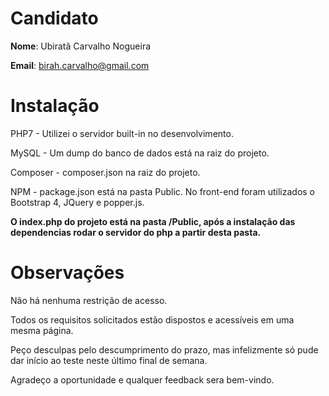 # Candidato

**Nome**: Ubiratã Carvalho Nogueira

**Email**: birah.carvalho@gmail.com

# Instalação

PHP7 - Utilizei o servidor built-in no desenvolvimento.

MySQL - Um dump do banco de dados está na raiz do projeto.

Composer - composer.json na raiz do projeto.

NPM  - package.json está na pasta Public. No front-end foram utilizados o Bootstrap 4, JQuery e popper.js.


**O index.php do projeto está na pasta /Public, após a instalação das dependencias rodar o servidor do php a partir desta pasta.**


# Observações

Não há nenhuma restrição de acesso.

Todos os requisitos solicitados estão dispostos e acessíveis em uma mesma página.

Peço desculpas pelo descumprimento do prazo, mas infelizmente só pude dar início ao teste neste último final de semana.

Agradeço a oportunidade e qualquer feedback sera bem-vindo.